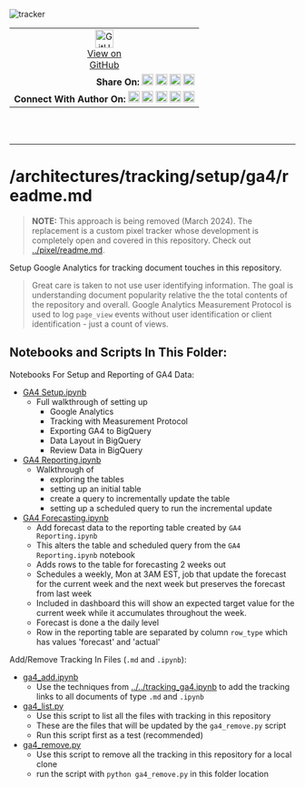 ![tracker](https://us-central1-vertex-ai-mlops-369716.cloudfunctions.net/pixel-tracking?path=statmike%2Fvertex-ai-mlops%2Farchitectures%2Ftracking%2Fsetup%2Fga4&file=readme.md)
<!--- header table --->
<table>
<tr>     
  <td style="text-align: center">
    <a href="https://github.com/statmike/vertex-ai-mlops/blob/main/architectures/tracking/setup/ga4/readme.md">
      <img width="32px" src="https://www.svgrepo.com/download/217753/github.svg" alt="GitHub logo">
      <br>View on<br>GitHub
    </a>
  </td>
</tr>
<tr>
  <td style="text-align: right">
    <b>Share On: </b> 
    <a href="https://www.linkedin.com/sharing/share-offsite/?url=https%3A//github.com/statmike/vertex-ai-mlops/blob/main/architectures%2Ftracking%2Fsetup%2Fga4/readme.md"><img src="https://upload.wikimedia.org/wikipedia/commons/8/81/LinkedIn_icon.svg" alt="Linkedin Logo" width="20px"></a> 
    <a href="https://reddit.com/submit?url=https%3A//github.com/statmike/vertex-ai-mlops/blob/main/architectures%2Ftracking%2Fsetup%2Fga4/readme.md"><img src="https://redditinc.com/hubfs/Reddit%20Inc/Brand/Reddit_Logo.png" alt="Reddit Logo" width="20px"></a> 
    <a href="https://bsky.app/intent/compose?text=https%3A//github.com/statmike/vertex-ai-mlops/blob/main/architectures%2Ftracking%2Fsetup%2Fga4/readme.md"><img src="https://upload.wikimedia.org/wikipedia/commons/7/7a/Bluesky_Logo.svg" alt="BlueSky Logo" width="20px"></a> 
    <a href="https://twitter.com/intent/tweet?url=https%3A//github.com/statmike/vertex-ai-mlops/blob/main/architectures%2Ftracking%2Fsetup%2Fga4/readme.md"><img src="https://upload.wikimedia.org/wikipedia/commons/5/5a/X_icon_2.svg" alt="X (Twitter) Logo" width="20px"></a> 
  </td>
</tr>
<tr>
  <td style="text-align: right">
    <b>Connect With Author On: </b> 
    <a href="https://www.linkedin.com/in/statmike"><img src="https://upload.wikimedia.org/wikipedia/commons/8/81/LinkedIn_icon.svg" alt="Linkedin Logo" width="20px"></a>
    <a href="https://www.github.com/statmike"><img src="https://www.svgrepo.com/download/217753/github.svg" alt="GitHub Logo" width="20px"></a> 
    <a href="https://www.youtube.com/@statmike-channel"><img src="https://upload.wikimedia.org/wikipedia/commons/f/fd/YouTube_full-color_icon_%282024%29.svg" alt="YouTube Logo" width="20px"></a>
    <a href="https://bsky.app/profile/statmike.bsky.social"><img src="https://upload.wikimedia.org/wikipedia/commons/7/7a/Bluesky_Logo.svg" alt="BlueSky Logo" width="20px"></a> 
    <a href="https://x.com/statmike"><img src="https://upload.wikimedia.org/wikipedia/commons/5/5a/X_icon_2.svg" alt="X (Twitter) Logo" width="20px"></a>
  </td>
</tr>
</table><br/><br/>

---
# /architectures/tracking/setup/ga4/readme.md

> **NOTE:** This approach is being removed (March 2024).  The replacement is a custom pixel tracker whose development is completely open and covered in this repository.  Check out [../pixel/readme.md](../pixel/readme.md).

Setup Google Analytics for tracking document touches in this repository.

>Great care is taken to not use user identifying information.  The goal is understanding document popularity relative the the total contents of the repository and overall.  Google Analytics Measurement Protocol is used to log `page_view` events without user identification or client identification - just a count of views.

## Notebooks and Scripts In This Folder:

Notebooks For Setup and Reporting of GA4 Data:
- [GA4 Setup.ipynb](./GA4%20Setup.ipynb)
    - Full walkthrough of setting up
        - Google Analytics
        - Tracking with Measurement Protocol
        - Exporting GA4 to BigQuery
        - Data Layout in BigQuery
        - Review Data in BigQuery
- [GA4 Reporting.ipynb](./GA4%20Reporting.ipynb)
    - Walkthrough of
        - exploring the tables
        - setting up an initial table
        - create a query to incrementally update the table
        - setting up a scheduled query to run the incremental update
- [GA4 Forecasting.ipynb](./GA4%20Forecasting.ipynb)
    - Add forecast data to the reporting table created by `GA4 Reporting.ipynb`
    - This alters the table and scheduled query from the `GA4 Reporting.ipynb` notebook
    - Adds rows to the table for forecasting 2 weeks out
    - Schedules a weekly, Mon at 3AM EST, job that update the forecast for the current week and the next week but preserves the forecast from last week
    - Included in dashboard this will show an expected target value for the current week while it accumulates throughout the week.
    - Forecast is done a the daily level
    - Row in the reporting table are separated by column `row_type` which has values 'forecast' and 'actual'

Add/Remove Tracking In Files (`.md` and `.ipynb`):
- [ga4_add.ipynb](./ga4_add.ipynb)
    - Use the techniques from [../../tracking_ga4.ipynb](../../tracking_ga4.ipynb) to add the tracking links to all documents of type `.md` and `.ipynb`
- [ga4_list.py](./ga4_list.py)
    - Use this script to list all the files with tracking in this repository
    - These are the files that will be updated by the `ga4_remove.py` script
    - Run this script first as a test (recommended)
- [ga4_remove.py](./ga4_remove.py)
    - Use this script to remove all the tracking in this repository for a local clone
    - run the script with `python ga4_remove.py` in this folder location
    
